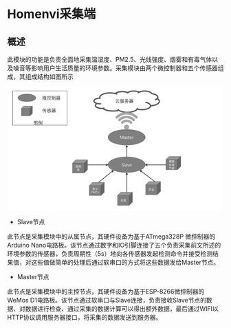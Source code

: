 # Homenvi采集端

## 概述

此模块的功能是负责全面地采集温湿度、PM2.5、光线强度、烟雾和有毒气体以及噪音等影响用户生活质量的环境参数。采集模块由两个微控制器和五个传感器组成，其组成结构如图所示

![1564306015319](assets/1564306015319.png)

-  Slave节点

此节点是采集模块中的从属节点，其硬件设备为基于ATmega328P 微控制器的Arduino Nano电路板。该节点通过数字和IO引脚连接了五个负责采集前文所述的环境参数的传感器，负责周期性（5s）地向各传感器发起检测命令并接受检测结果值，对这些值做简单的处理后通过软串口的方式将这些数据发给Master节点。

- Master节点

此节点是采集模块中的主控节点，其硬件设备为基于ESP-8266微控制器的WeMos D1电路板。该节点通过软串口与Slave连接，负责接收Slave节点的数据、对数据进行检查、通过采集的数据计算可以得出额外数据，最后通过WIFI以HTTP协议调用服务器接口，将采集的数据发送到服务器。